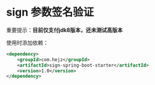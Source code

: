 # sign 参数签名验证

重要提示：**目前仅支付jdk8版本，还未测试高版本**

使用时添加依赖：

```xml
<dependency>
    <groupId>com.hejz</groupId>
    <artifactId>sign-spring-boot-starter</artifactId>
    <version>1.0</version>
</dependency>
```
